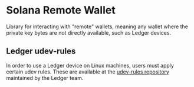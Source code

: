 Solana Remote Wallet
===

Library for interacting with "remote" wallets, meaning any wallet where the private key bytes are not directly available,
such as Ledger devices.

## Ledger udev-rules

In order to use a Ledger device on Linux machines, users must apply certain udev rules. These are available at the
[udev-rules repository](https://github.com/LedgerHQ/udev-rules) maintained by the Ledger team.
